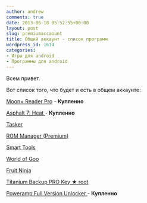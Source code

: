 ```yaml
---
author: andrew
comments: true
date: 2013-06-18 05:52:55+00:00
layout: post
slug: premiumaccaount
title: Общий аккаунт - список программ
wordpress_id: 1614
categories:
- Игры для android
- Программы для android
---
```


Всем привет.





Вот список того, что будет и есть в общем аккаунте:


<!-- more -->


[Moon+ Reader Pro](https://play.google.com/store/apps/details?id=com.flyersoft.moonreaderp) - **Купленно**





[Asphalt 7: Heat ](https://play.google.com/store/apps/details?id=com.gameloft.android.ANMP.GloftA7HM)- **Купленно**





[Tasker](https://play.google.com/store/apps/details?id=net.dinglisch.android.taskerm&feature=apps_topselling_paid)





[ROM Manager (Premium)](https://play.google.com/store/apps/details?id=com.koushikdutta.rommanager.license&feature=apps_topselling_paid)





[Smart Tools](https://play.google.com/store/apps/details?id=kr.aboy.tools&feature=apps_topselling_paid)





[World of Goo](https://play.google.com/store/apps/details?id=com.twodboy.worldofgoofull&feature=apps_topselling_paid)





[Fruit Ninja](https://play.google.com/store/apps/details?id=com.halfbrick.fruitninja&feature=apps_topselling_paid)





[Titanium Backup PRO Key ★ root](https://play.google.com/store/apps/details?id=com.keramidas.TitaniumBackupPro&feature=apps_topselling_paid)





[Poweramp Full Version Unlocker ](https://play.google.com/store/apps/details?id=com.maxmpz.audioplayer.unlock)- **Купленно**
